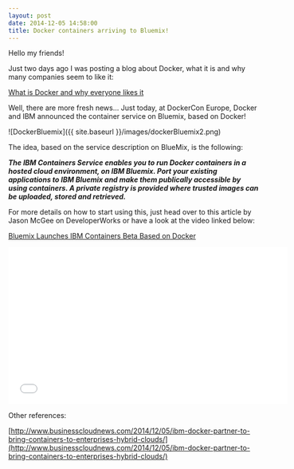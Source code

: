 ```yaml
---
layout: post
date: 2014-12-05 14:58:00
title: Docker containers arriving to Bluemix!
---
```


Hello my friends!

Just two days ago I was posting a blog about Docker, what it is and why many companies seem to like it: 

[What is Docker and why everyone likes it](http://sisteming.github.io/2014/12/03/What%20is%20Docker%20and%20why%20everyone%20likes%20it%3F/)

Well, there are more fresh news... Just today, at DockerCon Europe, Docker and IBM announced the container service on Bluemix, based on Docker!

![DockerBluemix]({{ site.baseurl }}/images/dockerBluemix2.png)

The idea, based on the service description on BlueMix, is the following:


***The IBM Containers Service enables you to run Docker containers in a hosted cloud environment, on IBM Bluemix. Port your existing applications to IBM Bluemix and make them publically accessible by using containers. A private registry is provided where trusted images can be uploaded, stored and retrieved.***


For more details on how to start using this, just head over to this article by Jason McGee on DeveloperWorks or have a look at the video linked below:

[Bluemix Launches IBM Containers Beta Based on Docker](https://developer.ibm.com/bluemix/2014/12/04/ibm-containers-beta-docker/)

<iframe width="560" height="315" src="//www.youtube.com/embed/-fcMeHdjC2g" frameborder="0" allowfullscreen></iframe>


Other references:

[http://www.businesscloudnews.com/2014/12/05/ibm-docker-partner-to-bring-containers-to-enterprises-hybrid-clouds/](http://www.businesscloudnews.com/2014/12/05/ibm-docker-partner-to-bring-containers-to-enterprises-hybrid-clouds/)

